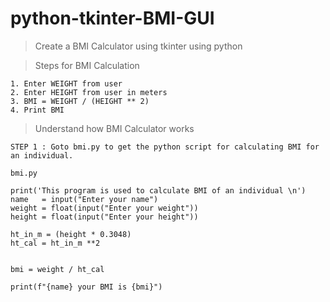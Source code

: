 # python-tkinter-BMI-GUI
>Create a BMI Calculator using tkinter using python

> Steps for BMI Calculation
```
1. Enter WEIGHT from user
2. Enter HEIGHT from user in meters
3. BMI = WEIGHT / (HEIGHT ** 2)
4. Print BMI

```

>Understand how BMI Calculator works

```
STEP 1 : Goto bmi.py to get the python script for calculating BMI for an individual.

bmi.py

print('This program is used to calculate BMI of an individual \n')
name   = input("Enter your name")
weight = float(input("Enter your weight"))
height = float(input("Enter your height"))

ht_in_m = (height * 0.3048)
ht_cal = ht_in_m **2 


bmi = weight / ht_cal

print(f"{name} your BMI is {bmi}")


```
